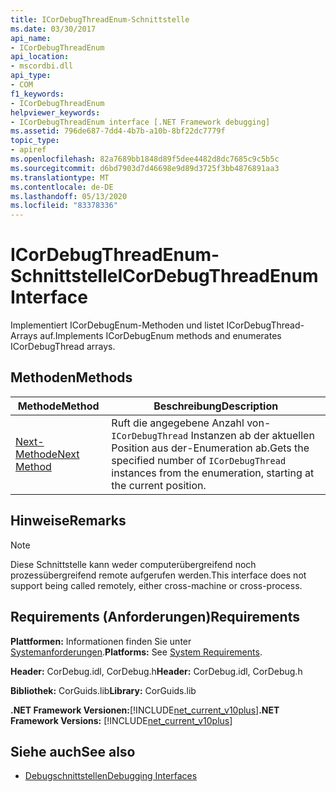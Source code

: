 ```yaml
---
title: ICorDebugThreadEnum-Schnittstelle
ms.date: 03/30/2017
api_name:
- ICorDebugThreadEnum
api_location:
- mscordbi.dll
api_type:
- COM
f1_keywords:
- ICorDebugThreadEnum
helpviewer_keywords:
- ICorDebugThreadEnum interface [.NET Framework debugging]
ms.assetid: 796de687-7dd4-4b7b-a10b-8bf22dc7779f
topic_type:
- apiref
ms.openlocfilehash: 82a7689bb1848d89f5dee4482d8dc7685c9c5b5c
ms.sourcegitcommit: d6bd7903d7d46698e9d89d3725f3bb4876891aa3
ms.translationtype: MT
ms.contentlocale: de-DE
ms.lasthandoff: 05/13/2020
ms.locfileid: "83378336"
---
```

# <a name="icordebugthreadenum-interface"></a><span data-ttu-id="aa852-102">ICorDebugThreadEnum-Schnittstelle</span><span class="sxs-lookup"><span data-stu-id="aa852-102">ICorDebugThreadEnum Interface</span></span>
<span data-ttu-id="aa852-103">Implementiert ICorDebugEnum-Methoden und listet ICorDebugThread-Arrays auf.</span><span class="sxs-lookup"><span data-stu-id="aa852-103">Implements ICorDebugEnum methods and enumerates ICorDebugThread arrays.</span></span>  
  
## <a name="methods"></a><span data-ttu-id="aa852-104">Methoden</span><span class="sxs-lookup"><span data-stu-id="aa852-104">Methods</span></span>  
  
|<span data-ttu-id="aa852-105">Methode</span><span class="sxs-lookup"><span data-stu-id="aa852-105">Method</span></span>|<span data-ttu-id="aa852-106">Beschreibung</span><span class="sxs-lookup"><span data-stu-id="aa852-106">Description</span></span>|  
|------------|-----------------|  
|[<span data-ttu-id="aa852-107">Next-Methode</span><span class="sxs-lookup"><span data-stu-id="aa852-107">Next Method</span></span>](icordebugthreadenum-next-method.md)|<span data-ttu-id="aa852-108">Ruft die angegebene Anzahl von- `ICorDebugThread` Instanzen ab der aktuellen Position aus der-Enumeration ab.</span><span class="sxs-lookup"><span data-stu-id="aa852-108">Gets the specified number of `ICorDebugThread` instances from the enumeration, starting at the current position.</span></span>|  
  
## <a name="remarks"></a><span data-ttu-id="aa852-109">Hinweise</span><span class="sxs-lookup"><span data-stu-id="aa852-109">Remarks</span></span>  
  
> [!NOTE]
> <span data-ttu-id="aa852-110">Diese Schnittstelle kann weder computerübergreifend noch prozessübergreifend remote aufgerufen werden.</span><span class="sxs-lookup"><span data-stu-id="aa852-110">This interface does not support being called remotely, either cross-machine or cross-process.</span></span>  
  
## <a name="requirements"></a><span data-ttu-id="aa852-111">Requirements (Anforderungen)</span><span class="sxs-lookup"><span data-stu-id="aa852-111">Requirements</span></span>  
 <span data-ttu-id="aa852-112">**Plattformen:** Informationen finden Sie unter [Systemanforderungen](../../get-started/system-requirements.md).</span><span class="sxs-lookup"><span data-stu-id="aa852-112">**Platforms:** See [System Requirements](../../get-started/system-requirements.md).</span></span>  
  
 <span data-ttu-id="aa852-113">**Header:** CorDebug.idl, CorDebug.h</span><span class="sxs-lookup"><span data-stu-id="aa852-113">**Header:** CorDebug.idl, CorDebug.h</span></span>  
  
 <span data-ttu-id="aa852-114">**Bibliothek:** CorGuids.lib</span><span class="sxs-lookup"><span data-stu-id="aa852-114">**Library:** CorGuids.lib</span></span>  
  
 <span data-ttu-id="aa852-115">**.NET Framework Versionen:**[!INCLUDE[net_current_v10plus](../../../../includes/net-current-v10plus-md.md)]</span><span class="sxs-lookup"><span data-stu-id="aa852-115">**.NET Framework Versions:** [!INCLUDE[net_current_v10plus](../../../../includes/net-current-v10plus-md.md)]</span></span>  
  
## <a name="see-also"></a><span data-ttu-id="aa852-116">Siehe auch</span><span class="sxs-lookup"><span data-stu-id="aa852-116">See also</span></span>

- [<span data-ttu-id="aa852-117">Debugschnittstellen</span><span class="sxs-lookup"><span data-stu-id="aa852-117">Debugging Interfaces</span></span>](debugging-interfaces.md)
